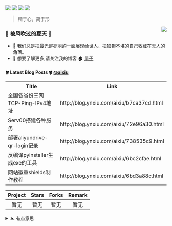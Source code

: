 [![](https://visitor-badge.glitch.me/badge?page_id=https://github.com/aixiu&right_color=red)](https://github.com/aixiu)
[![](https://img.shields.io/badge/blog-@aixiu-red.svg?style=flat&logo=hexo&logoColor=white&color=brightgreen)](http://blog.ynxiu.com)
[![](https://img.shields.io/badge/-python-3776AB.svg?style=flat&logo=python&logoColor=white&color=3776AB)](https://www.python.org)
[![](https://img.shields.io/badge/-node.js-43853d.svg?style=flat&logo=node.js&logoColor=white&color=43853d)](https://nodejs.org/zh-cn)

> 精于心，简于形

<img align="right" src="https://github-readme-stats.vercel.app/api?username=aixiu&show_icons=true&icon_color=CE1D2D&text_color=718096&bg_color=ffffff&hide_title=true&locale=cn"/>

### :frog: 被风吹过的夏天 :frog:

- :mushroom: 我们总是把最光鲜亮丽的一面展现给世人，把狼狈不堪的自己收藏在无人的角落。
- :rainbow: 想要了解更多,请关注我的博客 :house: [量子](http://blog.ynxiu.com/)

#### :four_leaf_clover: Latest Blog Posts :four_leaf_clover: [@aixiu](https://github.com/aixiu)
<table>
  <tr><th>Title</th><th>Link</th></tr>
  <!-- BLOG-POST-LIST:START --><tr><td>全国各省份三网TCP-Ping-IPv4地址</td><td>http://blog.ynxiu.com/aixiu/b7ca37cd.html</td></tr><tr><td>Serv00搭建各种服务</td><td>http://blog.ynxiu.com/aixiu/72e96a30.html</td></tr><tr><td>部署aliyundrive-qr-login记录</td><td>http://blog.ynxiu.com/aixiu/738535c9.html</td></tr><tr><td>反编译pyinstaller生成exe的工具</td><td>http://blog.ynxiu.com/aixiu/6bc2cfae.html</td></tr><tr><td>网站徽章shields制作教程</td><td>http://blog.ynxiu.com/aixiu/6bd3a88c.html</td></tr><!-- BLOG-POST-LIST:END -->
</table>

| Project | Stars | Forks | Remark |
| :-----: | :---: | :---: | :----: |
| 暂无 | 暂无 | 暂无 | 暂无 |

<details>
<summary>🏊 有点意思</summary>
暂无
</details>
